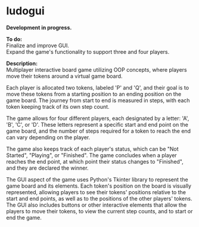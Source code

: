 # ludogui
<b> Development in progress. </b> <br />

<b> To do: </b> <br />
Finalize and improve GUI. <br />
Expand the game's functionality to support three and four players. <br />

<b> Description: </b> <br />
Multiplayer interactive board game utilizing OOP concepts, where players move their tokens around a virtual game board. <br />

Each player is allocated two tokens, labeled 'P' and 'Q', and their goal is to move these tokens from a starting position to an ending position on the game board. The journey from start to end is measured in steps, with each token keeping track of its own step count. <br />

The game allows for four different players, each designated by a letter: 'A', 'B', 'C', or 'D'. These letters represent a specific start and end point on the game board, and the number of steps required for a token to reach the end can vary depending on the player. <br />

The game also keeps track of each player's status, which can be "Not Started", "Playing", or "Finished". The game concludes when a player reaches the end point, at which point their status changes to "Finished", and they are declared the winner. <br />

The GUI aspect of the game uses Python's Tkinter library to represent the game board and its elements. Each token's position on the board is visually represented, allowing players to see their tokens' positions relative to the start and end points, as well as to the positions of the other players' tokens. The GUI also includes buttons or other interactive elements that allow the players to move their tokens, to view the current step counts, and to start or end the game.
